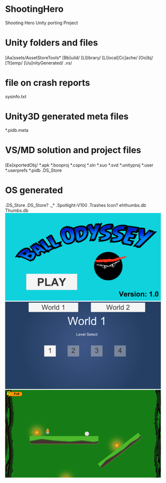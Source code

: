 # ShootingHero
Shooting Hero Unity porting Project

###
# Unity folders and files
###
[Aa]ssets/AssetStoreTools*
[Bb]uild/
[Ll]ibrary/
[Ll]ocal[Cc]ache/
[Oo]bj/
[Tt]emp/
[Uu]nityGenerated/
.vs/

# file on crash reports
sysinfo.txt
# Unity3D generated meta files
*.pidb.meta

###
# VS/MD solution and project files
###
[Ee]xportedObj/
*.apk
*.booproj
*.csproj
*.sln
*.suo
*.svd
*.unityproj
*.user
*.userprefs
*.pidb
.DS_Store

###
# OS generated
###
.DS_Store
.DS_Store?
._*
.Spotlight-V100
.Trashes
Icon?
ehthumbs.db
Thumbs.db
![image](http://github.com/sumeimeisu/Happy-Ball-Jumping/raw/master/images/IMG_1188.PNG)
![image](http://github.com/sumeimeisu/Happy-Ball-Jumping/raw/master/images/IMG_1189.PNG)
![image](http://github.com/sumeimeisu/Happy-Ball-Jumping/raw/master/images/IMG_1190.PNG)

